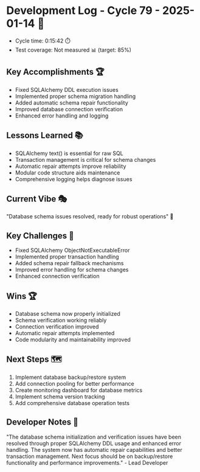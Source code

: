 # Development Log - Cycle 79 - 2025-01-14 🚀
- Cycle time: 0:15:42 ⏱️
- Test coverage: Not measured 📊 (target: 85%)

## Key Accomplishments 🏆
- Fixed SQLAlchemy DDL execution issues
- Implemented proper schema migration handling
- Added automatic schema repair functionality
- Improved database connection verification
- Enhanced error handling and logging

## Lessons Learned 📚
- SQLAlchemy text() is essential for raw SQL
- Transaction management is critical for schema changes
- Automatic repair attempts improve reliability
- Modular code structure aids maintenance
- Comprehensive logging helps diagnose issues

## Current Vibe 🎭
"Database schema issues resolved, ready for robust operations" 🚀

## Key Challenges 🚧
- Fixed SQLAlchemy ObjectNotExecutableError
- Implemented proper transaction handling
- Added schema repair fallback mechanisms
- Improved error handling for schema changes
- Enhanced connection verification

## Wins 🏆
- Database schema now properly initialized
- Schema verification working reliably
- Connection verification improved
- Automatic repair attempts implemented
- Code modularity and maintainability improved

## Next Steps 🗺️
1. Implement database backup/restore system
2. Add connection pooling for better performance
3. Create monitoring dashboard for database metrics
4. Implement schema version tracking
5. Add comprehensive database operation tests

## Developer Notes 📝
"The database schema initialization and verification issues have been resolved through proper SQLAlchemy DDL usage and enhanced error handling. The system now has automatic repair capabilities and better transaction management. Next focus should be on backup/restore functionality and performance improvements." - Lead Developer
